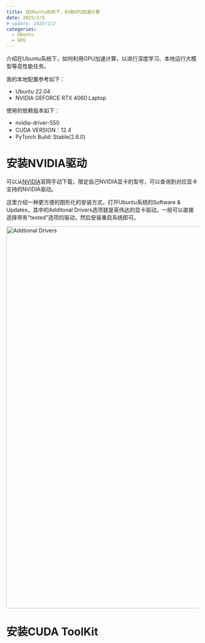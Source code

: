 ```yaml
---
title: 在Ubuntu系统下，利用GPU加速计算
date: 2025/2/5
# update: 2025/1/2
categories:
  - Ubuntu
  - GPU
---
```

介绍在Ubuntu系统下，如何利用GPU加速计算，以进行深度学习、本地运行大模型等高性能任务。
<!-- more -->

我的本地配置参考如下：
- Ubuntu 22.04
- NVIDIA GEFORCE RTX 4060 Laptop

使用的依赖版本如下：
- nvidia-driver-550
- CUDA VERSION：12.4
- PyTorch Build: Stable(2.6.0)

# 安装NVIDIA驱动

可以从[NVIDIA]()官网手动下载，限定自己NVIDIA显卡的型号，可以查询到对应显卡支持的NVIDIA驱动。

这里介绍一种更方便的图形化的安装方式，打开Ubuntu系统的Software & Updates，其中的Additonal Drivers选项就是英伟达的显卡驱动。一般可以直接选择带有“tested”选项的驱动，然后安装重启系统即可。

<img src="/images/Ubuntu/Additional_Drivers.png" alt="Addtional Drivers" width="1000">

# 安装CUDA ToolKit